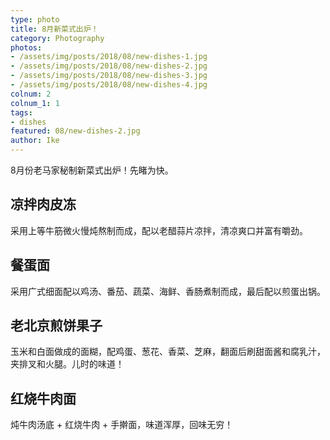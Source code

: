 ```yaml
---
type: photo
title: 8月新菜式出炉！
category: Photography
photos:
- /assets/img/posts/2018/08/new-dishes-1.jpg
- /assets/img/posts/2018/08/new-dishes-2.jpg
- /assets/img/posts/2018/08/new-dishes-3.jpg
- /assets/img/posts/2018/08/new-dishes-4.jpg
colnum: 2
colnum_1: 1
tags:
- dishes
featured: 08/new-dishes-2.jpg
author: Ike
---
```


8月份老马家秘制新菜式出炉！先睹为快。

## 凉拌肉皮冻

采用上等牛筋微火慢炖熬制而成，配以老醋蒜片凉拌，清凉爽口并富有嚼劲。

## 餐蛋面

采用广式细面配以鸡汤、番茄、蔬菜、海鲜、香肠煮制而成，最后配以煎蛋出锅。

## 老北京煎饼果子

玉米和白面做成的面糊，配鸡蛋、葱花、香菜、芝麻，翻面后刷甜面酱和腐乳汁，夹排叉和火腿。儿时的味道！

## 红烧牛肉面

炖牛肉汤底 + 红烧牛肉 + 手擀面，味道浑厚，回味无穷！